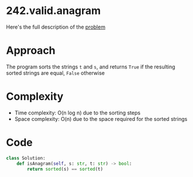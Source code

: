# 242.valid.anagram

Here's the full description of the [problem](https://leetcode.com/problems/valid-anagram/description/?envType=daily-question&envId=2023-12-16)

# Approach

The program sorts the strings `t` and `s`, and returns `True` if the resulting sorted strings are equal, `False` otherwise

# Complexity

- Time complexity: O(n log n) due to the sorting steps
- Space complexity: O(n) due to the space required for the sorted strings

# Code

```Python 
class Solution:
    def isAnagram(self, s: str, t: str) -> bool:
        return sorted(s) == sorted(t)
```

